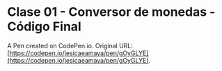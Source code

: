 # Clase 01 - Conversor de monedas - Código Final

A Pen created on CodePen.io. Original URL: [https://codepen.io/jesicaeamaya/pen/gOyGLYE](https://codepen.io/jesicaeamaya/pen/gOyGLYE).

